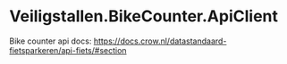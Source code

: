 # Veiligstallen.BikeCounter.ApiClient

Bike counter api docs: https://docs.crow.nl/datastandaard-fietsparkeren/api-fiets/#section